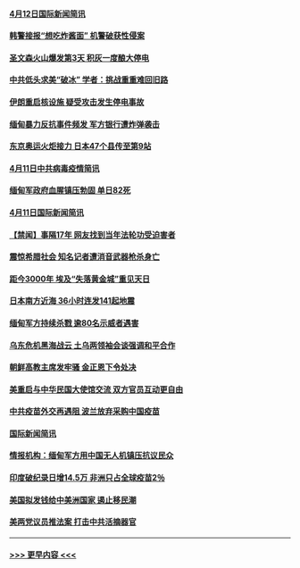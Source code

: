 #### [4月12日国际新闻简讯](../pages/prog202/a103094233.md?t=04122001) 
#### [韩警接报“想吃炸酱面” 机警破获性侵案](../pages/prog202/a103094214.md?t=04122001) 
#### [圣文森火山爆发第3天 积灰一度酿大停电](../pages/prog202/a103094183.md?t=04122001) 
#### [中共低头求美“破冰” 学者：挑战重重难回旧路](../pages/prog202/a103094153.md?t=04122001) 
#### [伊朗重启核设施 疑受攻击发生停电事故](../pages/prog202/a103094103.md?t=04122001) 
#### [缅甸暴力反抗事件频发 军方银行遭炸弹袭击](../pages/prog202/a103093973.md?t=04122001) 
#### [东京奥运火炬接力 日本47个县传至第9站](../pages/prog202/a103093984.md?t=04122001) 
#### [4月11日中共病毒疫情简讯](../pages/prog202/a103093916.md?t=04122001) 
#### [缅甸军政府血腥镇压勃固 单日82死](../pages/prog202/a103093910.md?t=04122001) 
#### [4月11日国际新闻简讯](../pages/prog202/a103093892.md?t=04122001) 
#### [【禁闻】事隔17年 网友找到当年法轮功受迫害者](../pages/prog202/a103093874.md?t=04122001) 
#### [震惊希腊社会 知名记者遭消音武器枪杀身亡](../pages/prog202/a103093832.md?t=04122001) 
#### [距今3000年 埃及“失落黄金城”重见天日](../pages/prog202/a103093805.md?t=04122001) 
#### [日本南方近海 36小时连发141起地震](../pages/prog202/a103093794.md?t=04122001) 
#### [缅甸军方持续杀戮 逾80名示威者遇害](../pages/prog202/a103093692.md?t=04122001) 
#### [乌东危机黑海战云 土乌两领袖会谈强调和平合作](../pages/prog202/a103093649.md?t=04122001) 
#### [朝鲜高教主席发牢骚 金正恩下令处决](../pages/prog202/a103093618.md?t=04122001) 
#### [美重启与中华民国大使馆交流 双方官员互动更自由](../pages/prog202/a103093585.md?t=04122001) 
#### [中共疫苗外交再遇阻 波兰放弃采购中国疫苗](../pages/prog202/a103093534.md?t=04122001) 
#### [国际新闻简讯](../pages/prog202/a103093502.md?t=04122001) 
#### [情报机构：缅甸军方用中国无人机镇压抗议民众](../pages/prog202/a103093454.md?t=04122001) 
#### [印度破纪录日增14.5万 非洲只占全球疫苗2％](../pages/prog202/a103093389.md?t=04122001) 
#### [美国拟发钱给中美洲国家 遏止移民潮](../pages/prog202/a103093379.md?t=04122001) 
#### [美两党议员推法案 打击中共活摘器官](../pages/prog202/a103093362.md?t=04122001) 

----
#### [ >>> 更早内容 <<< ](../indexes/prog202-earlier.md)
